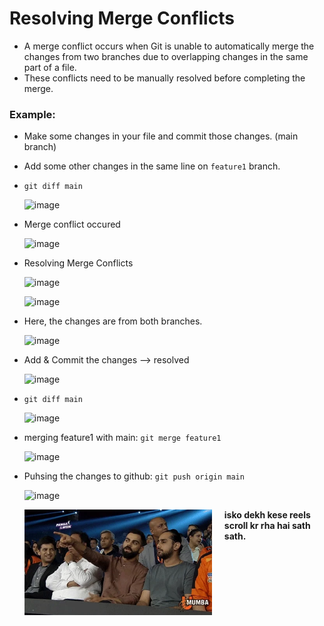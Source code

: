 # Resolving Merge Conflicts

- A merge conflict occurs when Git is unable to automatically merge the changes from two branches due to overlapping changes in the same part of a file. 
- These conflicts need to be manually resolved before completing the merge.

### Example:
- Make some changes in your file and commit those changes. (main branch)
- Add some other changes in the same line on `feature1` branch.
- `git diff main`
  
  ![image](https://github.com/user-attachments/assets/561174a9-97b9-4f2f-9460-bfe024443a2c)
  
- Merge conflict occured
  
  ![image](https://github.com/user-attachments/assets/a36d15b3-fbf2-4643-aac1-d1a4bf89dba9)

- Resolving Merge Conflicts
  
  ![image](https://github.com/user-attachments/assets/87e5e5d7-11f2-4b04-a5a1-be42dca22144)

  ![image](https://github.com/user-attachments/assets/8a5fabf2-3806-42b4-a1f8-f3ea1ff3df6b)
  
- Here, the changes are from both branches.
  
  ![image](https://github.com/user-attachments/assets/a2091f72-1503-413d-a736-a71f7b4dce1f)

- Add & Commit the changes --> resolved
  
  ![image](https://github.com/user-attachments/assets/fbf69a0c-82f6-4386-9bcb-aa386134711c)

- `git diff main`
  
  ![image](https://github.com/user-attachments/assets/03e5052b-e4eb-4a1d-8bf7-ece5f3f0bd07)

- merging feature1 with main: `git merge feature1`

  ![image](https://github.com/user-attachments/assets/c61e6f48-e286-49bf-8e04-7a8c9081d978)

- Puhsing the changes to github: `git push origin main`

  ![image](https://github.com/user-attachments/assets/4bc63d9f-9fcd-4640-8529-964f959e3c03)

  <img src="vk1.webp" alt="Virat Kohli GIF" width="300" style="float: left; margin-right: 20px;" />
  
**isko dekh kese reels scroll kr rha hai sath sath.**

